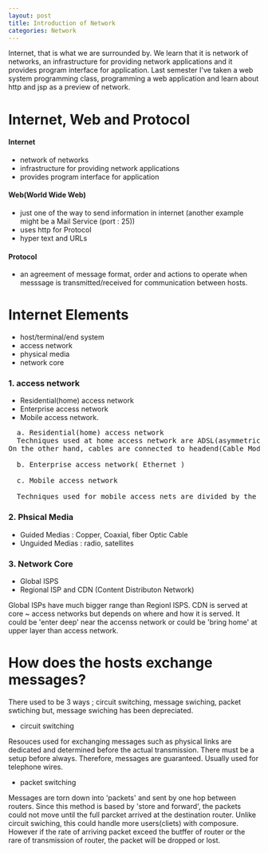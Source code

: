 ```yaml
---
layout: post
title: Introduction of Network 
categories: Network
---
```


 Internet, that is what we are surrounded by.
 We learn that it is network of networks, an infrastructure for providing network applications and it provides program interface for application.
 Last semester I've taken a web system programming class, programming a web application and learn about http and jsp as a preview of network.

# Internet, Web and Protocol
#### Internet
- network of networks
- infrastructure for providing network applications
- provides program interface for application

#### Web(World Wide Web)
- just one of the way to send information in internet (another example might be a Mail Service (port : 25))
- uses http for Protocol
- hyper text and URLs

#### Protocol
- an agreement of message format, order and actions to operate when messsage is transmitted/received for communication between hosts.

# Internet Elements
  - host/terminal/end system
  - access network
  - physical media
  - network core

### 1. access network
- Residential(home) access network
- Enterprise access network
-  Mobile access network.

<pre>
  a. Residential(home) access network
  Techniques used at home access network are ADSL(asymmetric digital subscriber line) and Cable. ADSL modem at home is conneted to the centeral office, which has dsl multiplexer. Then, the central office connects the line to ISP. <br>On the other hand, cables are connected to headend(Cable Modem Termination System). CMTS connects the line to ISP.

  b. Enterprise access network( Ethernet )

  c. Mobile access network <br>
  Techniques used for mobile access nets are divided by the range it could cover. Wireless LAN is for local. WAN is for wide area, works in cellular units. There are also PAN and etc.
</pre>

### 2. Phsical Media
- Guided Medias : Copper, Coaxial, fiber Optic Cable<br>
- Unguided Medias : radio, satellites

### 3. Network Core
- Global ISPS
- Regional ISP and CDN (Content Distributon Network)

Global ISPs have much bigger range than Regionl ISPS.
CDN is served at core ~ access networks but depends on where and how it is served. It could be 'enter deep' near the accenss network or could be 'bring home' at upper layer than access network.</pre>

# How does the hosts exchange messages?
  There used to be 3 ways ; circuit switching, message swiching, packet swtiching but, message swiching has been depreciated.
- circuit switching

Resouces used for exchanging messages such as physical links are dedicated and determined before the actual transmission.
There must be a setup before always.
Therefore, messages are guaranteed.
Usually used for telephone wires.

- packet switching

Messages are torn down into 'packets' and sent by one hop between routers.
Since this method is based by 'store and forward', the packets could not move until the full parcket arrived at the destination router.
Unlike circuit swiching, this could handle more users(cliets) with composure.<br> However if the rate of arriving packet exceed the butffer of router or the rare of transmission of router, the packet will be dropped or lost.
